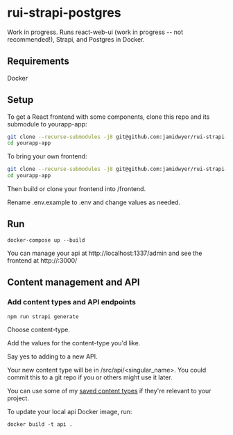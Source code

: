 # rui-strapi-postgres

Work in progress. Runs react-web-ui (work in progress -- not recommended!), Strapi, and Postgres in Docker.

## Requirements

Docker

## Setup

To get a React frontend with some components, clone this repo and its submodule to yourapp-app:

```bash
git clone --recurse-submodules -j8 git@github.com:jamidwyer/rui-strapi-postgres.git yourapp-app
cd yourapp-app
```

To bring your own frontend:

```bash
git clone --recurse-submodules -j8 git@github.com:jamidwyer/rui-strapi-postgres.git yourapp-app
cd yourapp-app
```

Then build or clone your frontend into /frontend.

Rename .env.example to .env and change values as needed.

## Run

`docker-compose up --build`

You can manage your api at http://localhost:1337/admin and see the frontend at http://<some IP address>:3000/

## Content management and API

### Add content types and API endpoints

`npm run strapi generate`

Choose content-type.

Add the values for the content-type you'd like.

Say yes to adding to a new API.

Your new content type will be in /src/api/<singular_name>. You could commit this to a git repo if you or others might use it later.

You can use some of my [saved content types](https://github.com/jamidwyer/strapi-content-types) if they're relevant to your project.

To update your local api Docker image, run:

`docker build -t api .`
